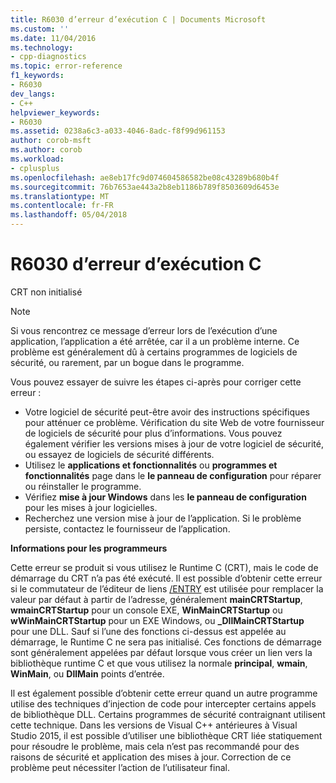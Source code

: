 ```yaml
---
title: R6030 d’erreur d’exécution C | Documents Microsoft
ms.custom: ''
ms.date: 11/04/2016
ms.technology:
- cpp-diagnostics
ms.topic: error-reference
f1_keywords:
- R6030
dev_langs:
- C++
helpviewer_keywords:
- R6030
ms.assetid: 0238a6c3-a033-4046-8adc-f8f99d961153
author: corob-msft
ms.author: corob
ms.workload:
- cplusplus
ms.openlocfilehash: ae8eb17fc9d074604586582be08c43289b680b4f
ms.sourcegitcommit: 76b7653ae443a2b8eb1186b789f8503609d6453e
ms.translationtype: MT
ms.contentlocale: fr-FR
ms.lasthandoff: 05/04/2018
---
```

# <a name="c-runtime-error-r6030"></a>R6030 d’erreur d’exécution C
CRT non initialisé  
  
> [!NOTE]
>  Si vous rencontrez ce message d’erreur lors de l’exécution d’une application, l’application a été arrêtée, car il a un problème interne. Ce problème est généralement dû à certains programmes de logiciels de sécurité, ou rarement, par un bogue dans le programme.  
>   
>  Vous pouvez essayer de suivre les étapes ci-après pour corriger cette erreur :  
>   
>  -   Votre logiciel de sécurité peut-être avoir des instructions spécifiques pour atténuer ce problème. Vérification du site Web de votre fournisseur de logiciels de sécurité pour plus d’informations. Vous pouvez également vérifier les versions mises à jour de votre logiciel de sécurité, ou essayez de logiciels de sécurité différents.  
> -   Utilisez le **applications et fonctionnalités** ou **programmes et fonctionnalités** page dans le **le panneau de configuration** pour réparer ou réinstaller le programme.  
> -   Vérifiez **mise à jour Windows** dans les **le panneau de configuration** pour les mises à jour logicielles.  
> -   Recherchez une version mise à jour de l’application. Si le problème persiste, contactez le fournisseur de l’application.  
  
 **Informations pour les programmeurs**  
  
 Cette erreur se produit si vous utilisez le Runtime C (CRT), mais le code de démarrage du CRT n’a pas été exécuté. Il est possible d’obtenir cette erreur si le commutateur de l’éditeur de liens [/ENTRY](../../build/reference/entry-entry-point-symbol.md) est utilisée pour remplacer la valeur par défaut à partir de l’adresse, généralement **mainCRTStartup**, **wmainCRTStartup** pour un console EXE, **WinMainCRTStartup** ou **wWinMainCRTStartup** pour un EXE Windows, ou **_DllMainCRTStartup** pour une DLL. Sauf si l’une des fonctions ci-dessus est appelée au démarrage, le Runtime C ne sera pas initialisé. Ces fonctions de démarrage sont généralement appelées par défaut lorsque vous créer un lien vers la bibliothèque runtime C et que vous utilisez la normale **principal**, **wmain**, **WinMain**, ou  **DllMain** points d’entrée.  
  
 Il est également possible d’obtenir cette erreur quand un autre programme utilise des techniques d’injection de code pour intercepter certains appels de bibliothèque DLL. Certains programmes de sécurité contraignant utilisent cette technique. Dans les versions de Visual C++ antérieures à Visual Studio 2015, il est possible d’utiliser une bibliothèque CRT liée statiquement pour résoudre le problème, mais cela n’est pas recommandé pour des raisons de sécurité et application des mises à jour. Correction de ce problème peut nécessiter l’action de l’utilisateur final.